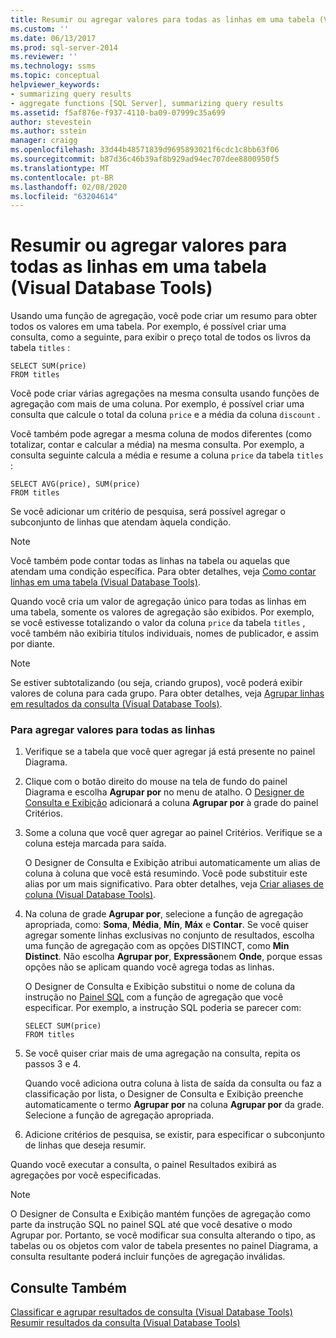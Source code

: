 ```yaml
---
title: Resumir ou agregar valores para todas as linhas em uma tabela (Visual Database Tools) | Microsoft Docs
ms.custom: ''
ms.date: 06/13/2017
ms.prod: sql-server-2014
ms.reviewer: ''
ms.technology: ssms
ms.topic: conceptual
helpviewer_keywords:
- summarizing query results
- aggregate functions [SQL Server], summarizing query results
ms.assetid: f5af876e-f937-4110-ba09-07999c35a699
author: stevestein
ms.author: sstein
manager: craigg
ms.openlocfilehash: 33d44b48571839d9695893021f6cdc1c8bb63f06
ms.sourcegitcommit: b87d36c46b39af8b929ad94ec707dee8800950f5
ms.translationtype: MT
ms.contentlocale: pt-BR
ms.lasthandoff: 02/08/2020
ms.locfileid: "63204614"
---
```

# <a name="summarize-or-aggregate-values-for-all-rows-in-a-table-visual-database-tools"></a>Resumir ou agregar valores para todas as linhas em uma tabela (Visual Database Tools)
  Usando uma função de agregação, você pode criar um resumo para obter todos os valores em uma tabela. Por exemplo, é possível criar uma consulta, como a seguinte, para exibir o preço total de todos os livros da tabela `titles` :  
  
```  
SELECT SUM(price)  
FROM titles  
```  
  
 Você pode criar várias agregações na mesma consulta usando funções de agregação com mais de uma coluna. Por exemplo, é possível criar uma consulta que calcule o total da coluna `price` e a média da coluna `discount` .  
  
 Você também pode agregar a mesma coluna de modos diferentes (como totalizar, contar e calcular a média) na mesma consulta. Por exemplo, a consulta seguinte calcula a média e resume a coluna `price` da tabela `titles` :  
  
```  
SELECT AVG(price), SUM(price)  
FROM titles  
```  
  
 Se você adicionar um critério de pesquisa, será possível agregar o subconjunto de linhas que atendam àquela condição.  
  
> [!NOTE]  
>  Você também pode contar todas as linhas na tabela ou aquelas que atendam uma condição específica. Para obter detalhes, veja [Como contar linhas em uma tabela &#40;Visual Database Tools&#41;](visual-database-tools.md).  
  
 Quando você cria um valor de agregação único para todas as linhas em uma tabela, somente os valores de agregação são exibidos. Por exemplo, se você estivesse totalizando o valor da coluna `price` da tabela `titles` , você também não exibiria títulos individuais, nomes de publicador, e assim por diante.  
  
> [!NOTE]  
>  Se estiver subtotalizando (ou seja, criando grupos), você poderá exibir valores de coluna para cada grupo. Para obter detalhes, veja [Agrupar linhas em resultados da consulta &#40;Visual Database Tools&#41;](group-rows-in-query-results-visual-database-tools.md).  
  
### <a name="to-aggregate-values-for-all-rows"></a>Para agregar valores para todas as linhas  
  
1.  Verifique se a tabela que você quer agregar já está presente no painel Diagrama.  
  
2.  Clique com o botão direito do mouse na tela de fundo do painel Diagrama e escolha **Agrupar por** no menu de atalho. O [Designer de Consulta e Exibição](query-and-view-designer-tools-visual-database-tools.md) adicionará a coluna **Agrupar por** à grade do painel Critérios.  
  
3.  Some a coluna que você quer agregar ao painel Critérios. Verifique se a coluna esteja marcada para saída.  
  
     O Designer de Consulta e Exibição atribui automaticamente um alias de coluna à coluna que você está resumindo. Você pode substituir este alias por um mais significativo. Para obter detalhes, veja [Criar aliases de coluna &#40;Visual Database Tools&#41;](create-column-aliases-visual-database-tools.md).  
  
4.  Na coluna de grade **Agrupar por**, selecione a função de agregação apropriada, como: **Soma**, **Média**, **Mín**, **Máx** e **Contar**. Se você quiser agregar somente linhas exclusivas no conjunto de resultados, escolha uma função de agregação com as opções DISTINCT, como **Min Distinct**. Não escolha **Agrupar por**, **Expressão**nem **Onde**, porque essas opções não se aplicam quando você agrega todas as linhas.  
  
     O Designer de Consulta e Exibição substitui o nome de coluna da instrução no [Painel SQL](sql-pane-visual-database-tools.md) com a função de agregação que você especificar. Por exemplo, a instrução SQL poderia se parecer com:  
  
    ```  
    SELECT SUM(price)  
    FROM titles  
    ```  
  
5.  Se você quiser criar mais de uma agregação na consulta, repita os passos 3 e 4.  
  
     Quando você adiciona outra coluna à lista de saída da consulta ou faz a classificação por lista, o Designer de Consulta e Exibição preenche automaticamente o termo **Agrupar por** na coluna **Agrupar por** da grade. Selecione a função de agregação apropriada.  
  
6.  Adicione critérios de pesquisa, se existir, para especificar o subconjunto de linhas que deseja resumir.  
  
 Quando você executar a consulta, o painel Resultados exibirá as agregações por você especificadas.  
  
> [!NOTE]  
>  O Designer de Consulta e Exibição mantém funções de agregação como parte da instrução SQL no painel SQL até que você desative o modo Agrupar por. Portanto, se você modificar sua consulta alterando o tipo, as tabelas ou os objetos com valor de tabela presentes no painel Diagrama, a consulta resultante poderá incluir funções de agregação inválidas.  
  
## <a name="see-also"></a>Consulte Também  
 [Classificar e agrupar resultados de consulta &#40;Visual Database Tools&#41;](sort-and-group-query-results-visual-database-tools.md)   
 [Resumir resultados da consulta &#40;Visual Database Tools&#41;](summarize-query-results-visual-database-tools.md)  
  
  
